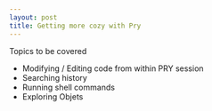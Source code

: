```yaml
---
layout: post
title: Getting more cozy with Pry
---
```


Topics to be covered

* Modifying / Editing code from within PRY session
* Searching history
* Running shell commands
* Exploring Objets
